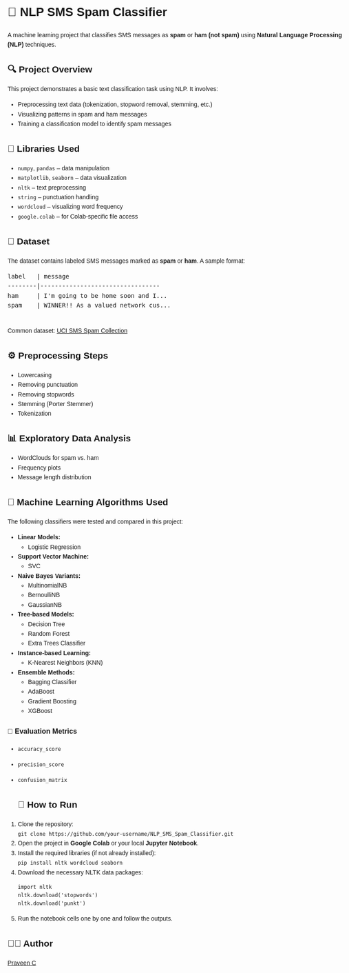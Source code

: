 <!DOCTYPE html>
<html lang="en">
<head>
  <meta charset="UTF-8">
  <title>NLP SMS Spam Classifier</title>
</head>
<body style="font-family: Arial, sans-serif; line-height: 1.6; padding: 20px; max-width: 800px; margin: auto;">

  <h1>📩 NLP SMS Spam Classifier</h1>
  <p>
    A machine learning project that classifies SMS messages as <strong>spam</strong> or <strong>ham (not spam)</strong> using <strong>Natural Language Processing (NLP)</strong> techniques.
  </p>

  <h2>🔍 Project Overview</h2>
  <p>This project demonstrates a basic text classification task using NLP. It involves:</p>
  <ul>
    <li>Preprocessing text data (tokenization, stopword removal, stemming, etc.)</li>
    <li>Visualizing patterns in spam and ham messages</li>
    <li>Training a classification model to identify spam messages</li>
  </ul>

  <h2>🧰 Libraries Used</h2>
  <ul>
    <li><code>numpy</code>, <code>pandas</code> – data manipulation</li>
    <li><code>matplotlib</code>, <code>seaborn</code> – data visualization</li>
    <li><code>nltk</code> – text preprocessing</li>
    <li><code>string</code> – punctuation handling</li>
    <li><code>wordcloud</code> – visualizing word frequency</li>
    <li><code>google.colab</code> – for Colab-specific file access</li>
  </ul>

  <h2>📁 Dataset</h2>
  <p>
    The dataset contains labeled SMS messages marked as <strong>spam</strong> or <strong>ham</strong>. A sample format:
  </p>
  <pre>
label   | message
--------|---------------------------------
ham     | I'm going to be home soon and I...
spam    | WINNER!! As a valued network cus...
  </pre>
  <p>
    Common dataset: <a href="https://archive.ics.uci.edu/ml/datasets/SMS+Spam+Collection" target="_blank">UCI SMS Spam Collection</a>
  </p>

  <h2>⚙️ Preprocessing Steps</h2>
  <ul>
    <li>Lowercasing</li>
    <li>Removing punctuation</li>
    <li>Removing stopwords</li>
    <li>Stemming (Porter Stemmer)</li>
    <li>Tokenization</li>
  </ul>

  <h2>📊 Exploratory Data Analysis</h2>
  <ul>
    <li>WordClouds for spam vs. ham</li>
    <li>Frequency plots</li>
    <li>Message length distribution</li>
  </ul>

## 🧠 Machine Learning Algorithms Used

The following classifiers were tested and compared in this project:

- **Linear Models:**
  - Logistic Regression
- **Support Vector Machine:**
  - SVC
- **Naive Bayes Variants:**
  - MultinomialNB
  - BernoulliNB
  - GaussianNB
- **Tree-based Models:**
  - Decision Tree
  - Random Forest
  - Extra Trees Classifier
- **Instance-based Learning:**
  - K-Nearest Neighbors (KNN)
- **Ensemble Methods:**
  - Bagging Classifier
  - AdaBoost
  - Gradient Boosting
  - XGBoost

### 📏 Evaluation Metrics
- `accuracy_score`
- `precision_score`
- `confusion_matrix`


  <h2>🚀 How to Run</h2>
<ol>
  <li>Clone the repository:<br>
    <code>git clone https://github.com/your-username/NLP_SMS_Spam_Classifier.git</code>
  </li>
  <li>Open the project in <strong>Google Colab</strong> or your local <strong>Jupyter Notebook</strong>.</li>
  <li>Install the required libraries (if not already installed):<br>
    <code>pip install nltk wordcloud seaborn</code>
  </li>
  <li>Download the necessary NLTK data packages:
    <pre><code>import nltk
nltk.download('stopwords')
nltk.download('punkt')</code></pre>
  </li>
  <li>Run the notebook cells one by one and follow the outputs.</li>
</ol>



  <h2>👨‍💻 Author</h2>
  <p>
    <a href="https://github.com/your-username" target="_blank">Praveen C</a>
  </p>

</body>
</html>
